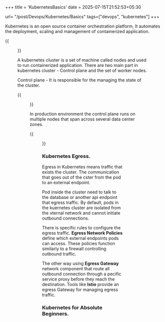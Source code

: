 +++
title = 'KubernetesBasics'
date = 2025-07-15T21:52:53+05:30

url= "/post/Devops/Kubernetes/Basics"
tags=["devops", "kubernetes"]
+++

Kubernetes is an open source container orchestration platform, It automates the deployment, scaling and management of containerized application.

{{<figure src="/images/Devops/Kubernetes/KubernetesArchitecture.png" alt="Kubernetes Architecture" caption="Kubernetes Architecture.">}}

A kubernetes cluster is a set of machine called nodes and used to run containerized application. There are two main part in kubernetes cluster - Control plane and the set of worker nodes.

Control plane - It is responsible for the managing the state of the cluster.

{{<figure src="/images/Devops/Kubernetes/ControlPlane.png" alt="ControlPlane Architecture" caption="Control Plane.">}}

In production environment the control plane runs on multiple nodes that span across several data center zones.

{{<figure src="/images/Devops/Kubernetes/KubernetesWorkflow.png" alt="Kubernetes Workflow Architecture." caption="Kubernetes Workflow Architecture.">}}

### **Kubernetes Egress.**

Egress in Kubernetes means traffic that exists the cluster. The communication that goes out of the cster from the pod to an external endpoint.

Pod inside the cluster need to talk to the database or another api endpoint that egress traffic. By default, pods in the kuernetes cluster are isolated from the xternal network and cannot initiate outbound connections.

There is specific rules to configure the egress traffic. **Egress Network Policies** define which external endpoints pods can access. These policies function similarly to a firewall controlling outbound traffic. 

The other way using **Egress Gateway** network component that route all outbound connection through a pecific service proxy before they reach the destination. Tools like **Istio** provide an egress Gateway for managing egress traffic.

### **Kubernetes for Absolute Beginners.**

